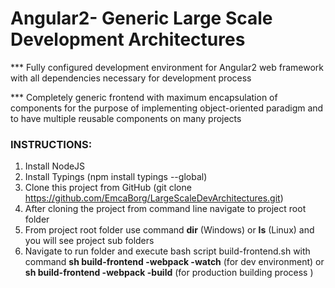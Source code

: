 <h1>Angular2- Generic Large Scale Development Architectures</h1>

*** Fully configured development environment for Angular2 web framework with all dependencies necessary for development process

*** Completely generic frontend with maximum encapsulation of components for the purpose of implementing object-oriented paradigm and to have multiple reusable components on many projects 

<h3>INSTRUCTIONS:</h3>

1. Install NodeJS 
2. Install Typings (npm install typings --global)
3. Clone this project from GitHub (git clone https://github.com/EmcaBorg/LargeScaleDevArchitectures.git)
4. After cloning the project from command line navigate to  project root folder
5. From project root folder use command <strong>dir</strong> (Windows) or <strong>ls</strong> (Linux) and you will see project sub folders 
6. Navigate to run folder and execute bash script build-frontend.sh with command <strong>sh build-frontend -webpack -watch</strong> (for dev    environment) or  <strong>sh build-frontend -webpack -build</strong> (for production building process )

